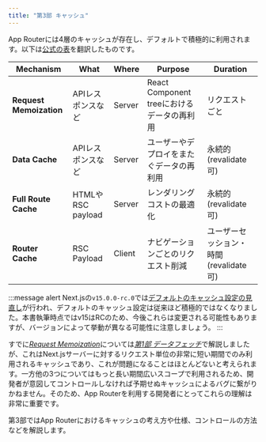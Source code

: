 ```yaml
---
title: "第3部 キャッシュ"
---
```


App Routerには4層のキャッシュが存在し、デフォルトで積極的に利用されます。以下は[公式の表](https://nextjs.org/docs/app/building-your-application/caching#overview)を翻訳したものです。

| Mechanism               | What              | Where  | Purpose                                    | Duration                                |
| ----------------------- | ----------------- | ------ | ------------------------------------------ | --------------------------------------- |
| **Request Memoization** | APIレスポンスなど | Server | React Component treeにおけるデータの再利用 | リクエストごと                          |
| **Data Cache**          | APIレスポンスなど | Server | ユーザーやデプロイをまたぐデータの再利用   | 永続的 (revalidate可)                   |
| **Full Route Cache**    | HTMLやRSC payload | Server | レンダリングコストの最適化                 | 永続的 (revalidate可)                   |
| **Router Cache**        | RSC Payload       | Client | ナビゲーションごとのリクエスト削減         | ユーザーセッション・時間 (revalidate可) |

:::message alert
Next.jsの`v15.0.0-rc.0`では[デフォルトのキャッシュ設定の見直し](https://nextjs.org/blog/next-15-rc#caching-updates)が行われ、デフォルトのキャッシュ設定は従来ほど積極的ではなくなりました。本書執筆時点ではv15はRCのため、今後これらは変更される可能性もありますが、バージョンによって挙動が異なる可能性に注意しましょう。
:::

すでに[_Request Memoization_](part_1_request_memoization)については[_第1部 データフェッチ_](part_1)で解説しましたが、これはNext.jsサーバーに対するリクエスト単位の非常に短い期間でのみ利用されるキャッシュであり、これが問題になることはほとんどないと考えられます。一方他の3つについてはもっと長い期間広いスコープで利用されるため、開発者が意図してコントロールしなければ予期せぬキャッシュによるバグに繋がりかねません。そのため、App Routerを利用する開発者にとってこれらの理解は非常に重要です。

第3部ではApp Routerにおけるキャッシュの考え方や仕様、コントロールの方法などを解説します。
